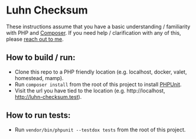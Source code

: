 # Luhn Checksum

These instructions assume that you have a basic understanding / familiarity with PHP and [Composer](https://getcomposer.org/). If you need help / clarification with any of this, please [reach out to me](mailto:s.parsons@hotmail.ca).

## How to build / run:
* Clone this repo to a PHP friendly location (e.g. localhost, docker, valet, homestead, mamp).
* Run `composer install` from the root of this project to install [PHPUnit](https://phpunit.de/).
* Visit the url you have tied to the location (e.g. http://localhost, http://luhn-checksum.test).


## How to run tests:
* Run `vendor/bin/phpunit --testdox tests` from the root of this project.